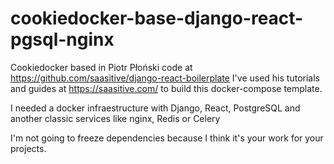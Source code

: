 # cookiedocker-base-django-react-pgsql-nginx
Cookiedocker based in Piotr Płoński code at https://github.com/saasitive/django-react-boilerplate 
I've used his tutorials and guides at https://saasitive.com/ to build this docker-compose template.

I needed a docker infraestructure with Django, React, PostgreSQL and another classic services like nginx, Redis or Celery

I'm not going to freeze dependencies  because I think it's your work for your projects.

